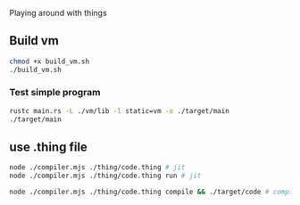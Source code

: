 Playing around with things
## Build vm
```bash
chmod +x build_vm.sh
./build_vm.sh
```

### Test simple program
```bash
rustc main.rs -L ./vm/lib -l static=vm -o ./target/main 
./target/main
```

## use .thing file
```bash
node ./compiler.mjs ./thing/code.thing # jit
node ./compiler.mjs ./thing/code.thing run # jit

node ./compiler.mjs ./thing/code.thing compile && ./target/code # compiled
```